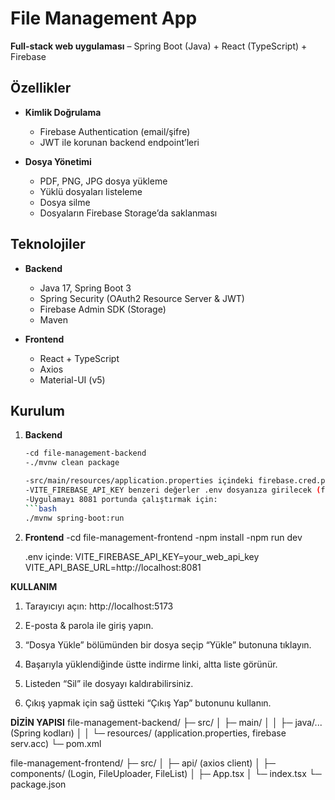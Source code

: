 # File Management App

**Full-stack web uygulaması** – Spring Boot (Java) + React (TypeScript) + Firebase

## Özellikler

- **Kimlik Doğrulama**
    - Firebase Authentication (email/şifre)
    - JWT ile korunan backend endpoint’leri

- **Dosya Yönetimi**
    - PDF, PNG, JPG dosya yükleme
    - Yüklü dosyaları listeleme
    - Dosya silme
    - Dosyaların Firebase Storage’da saklanması

## Teknolojiler

- **Backend**
    - Java 17, Spring Boot 3
    - Spring Security (OAuth2 Resource Server & JWT)
    - Firebase Admin SDK (Storage)
    - Maven

- **Frontend**
    - React + TypeScript
    - Axios
    - Material-UI (v5)

## Kurulum

1. **Backend**
   ```bash
   -cd file-management-backend
   -./mvnw clean package

   -src/main/resources/application.properties içindeki firebase.cred.path ve firebase.bucket ayarlarını kendi servis hesabı JSON ve bucket adınızla güncelleyin.
   -VITE_FIREBASE_API_KEY benzeri değerler .env dosyanıza girilecek (frontend kısmı için)
   -Uygulamayı 8081 portunda çalıştırmak için: 
   ```bash
   ./mvnw spring-boot:run

2. **Frontend**
   -cd file-management-frontend
   -npm install
   -npm run dev

   .env içinde:
   VITE_FIREBASE_API_KEY=your_web_api_key
   VITE_API_BASE_URL=http://localhost:8081


**KULLANIM**
1. Tarayıcıyı açın: http://localhost:5173

2. E-posta & parola ile giriş yapın.

3. “Dosya Yükle” bölümünden bir dosya seçip “Yükle” butonuna tıklayın.

4. Başarıyla yüklendiğinde üstte indirme linki, altta liste görünür.

5. Listeden “Sil” ile dosyayı kaldırabilirsiniz.

6. Çıkış yapmak için sağ üstteki “Çıkış Yap” butonunu kullanın.


**DİZİN YAPISI**
file-management-backend/
├─ src/
│  ├─ main/
│  │  ├─ java/...  (Spring kodları)
│  │  └─ resources/ (application.properties, firebase serv.acc)
└─ pom.xml

file-management-frontend/
├─ src/
│  ├─ api/         (axios client)
│  ├─ components/  (Login, FileUploader, FileList)
│  ├─ App.tsx
│  └─ index.tsx
└─ package.json
